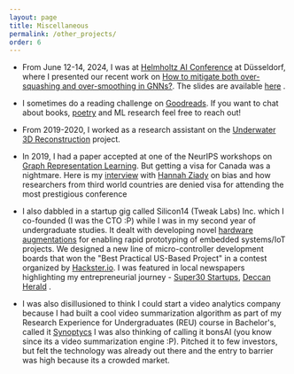```yaml
---
layout: page
title: Miscellaneous
permalink: /other_projects/
order: 6
---
```



* From June 12-14, 2024, I was at [Helmholtz AI Conference](https://haicon24.de) at Düsseldorf, where I presented our recent work on [How to mitigate both over-squashing and over-smoothing in GNNs?](https://arxiv.org/pdf/2404.04612v1).
The slides are available [here](https://adarshmj.github.io/assets/Ver3_Updated_Jamadandi_Adarsh_S-05a.pdf) .

* I sometimes do a reading challenge on [Goodreads](https://www.goodreads.com/user/show/145296740-adarsh). If you want to chat about books, [poetry](https://smorgasbordgorger.wordpress.com) and ML research feel free to reach out!

* From 2019-2020, I worked as a research assistant on the [Underwater 3D Reconstruction](https://cevi.co.in/projects/sponsored/dst-dp) project.

  
* In 2019, I had a paper accepted at one of the NeurIPS workshops on [Graph Representation Learning](https://grlearning.github.io/papers/). But getting a visa for Canada was a nightmare. Here is my [interview](https://edition.cnn.com/2019/11/13/tech/ai-conference-african-academics/index.html) with [Hannah Ziady](https://x.com/hannaziady?s=20) on bias and how researchers from third world countries are denied visa for attending the most prestigious conference

* I also dabbled in a startup gig called Silicon14 (Tweak Labs) Inc. which I co-founded (I was the CTO :P) while I was in my second year of undergraduate studies. It dealt with developing novel [hardware augmentations](https://xlr8community.github.io/) for enabling rapid prototyping of embedded systems/IoT projects. We designed a new line of micro-controller development boards that won the "Best Practical US-Based Project" in a contest organized by [Hackster.io](https://www.hackster.io/adarshmj/accexlron-a-rapid-prototyping-board-5d86c3).
I was featured in local newspapers highlighting my entrepreneurial journey -  [Super30 Startups](https://timesnext.com/samar-am-and-adarsh-jamandani-startup-silicon14/), [Deccan Herald](https://www.deccanherald.com/content/649025/city-youth-bring-tech-solutions.html) .

* I was also disillusioned to think I could start a video analytics company because I had built a cool video summarization algorithm as part of my Research Experience for Undergraduates (REU) course in Bachelor's, called it [Synoptycs](https://synoptycs.github.io/index.html#header2-f) I was also thinking of calling it bonsAI (you know since its a video summarization engine :P). Pitched it to few investors, but felt the technology was already out there and the entry to barrier was high because its a crowded market.
